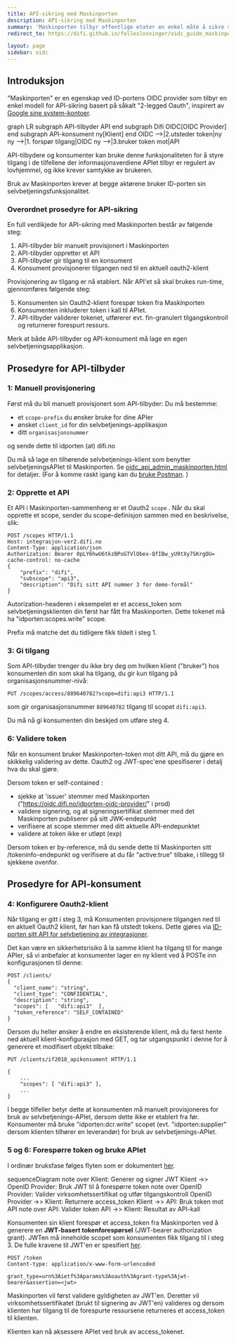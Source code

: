 ```yaml
---
title: API-sikring med Maskinporten
description: API-sikring med Maskinporten
summary: 'Maskinporten tilbyr offentlige etater en enkel måte å sikre sine APIer med virksomhetsautentisering og tilgangstyring.'
redirect_to: https://difi.github.io/felleslosninger/oidc_guide_maskinporten.html

layout: page
sidebar: oidc
---
```


## Introduksjon


"Maskinporten" er en egenskap ved ID-portens OIDC provider som tilbyr en enkel modell for API-sikring basert på såkalt "2-legged Oauth", inspirert av [Google sine system-kontoer](https://developers.google.com/identity/protocols/OAuth2ServiceAccount).




<div class="mermaid">
graph LR
  subgraph API-tilbyder
    API
  end
  subgraph Difi
    OIDC[OIDC Provider]
  end
  subgraph API-konsument
     ny[Klient]
  end
  OIDC -->|2.utsteder token|ny
  ny -->|1. forspør tilgang|OIDC
  ny -->|3.bruker token mot|API
</div>

API-tilbydere og konsumenter kan bruke denne funksjonaliteten for å styre tilgang i de tilfellene der informasjonsverdiene APIet tilbyr er regulert av lovhjemmel, og ikke krever samtykke av brukeren.

Bruk av Maskinporten krever at begge aktørene bruker ID-porten sin selvbetjeningsfunksjonalitet.

### Overordnet prosedyre for API-sikring

En full verdikjede for API-sikring med Maskinporten består av følgende steg:

1. API-tilbyder blir manuelt provisjonert i Maskinporten
2. API-tilbyder oppretter et API
3. API-tilbyder gir tilgang til en konsument
4. Konsument provisjonerer tilgangen ned til en aktuell oauth2-klient

Provisjonering av tilgang er nå etablert.  Når API'et så skal brukes run-time, gjennomføres følgende steg:

5. Konsumenten sin Oauth2-klient forespør token fra Maskinporten
6. Konsumenten inkluderer token i kall til APIet.
7. API-tilbyder validerer tokenet, utførerer evt. fin-granulert tilgangskontroll og returnerer forespurt ressurs.

Merk at både API-tilbyder og API-konsument må lage en egen selvbetjeningsapplikasjon.  

## Prosedyre for API-tilbyder

### 1: Manuell provisjonering

Først må du bli manuelt provisjonert som API-tilbyder:  Du må bestemme:
* et `scope-prefix` du ønsker bruke for dine APIer
* ønsket `client_id` for din selvbetjenings-applikasjon
* ditt `organisasjonsnummer`

og sende dette til idporten (at) difi.no

Du må så lage en tilhørende selvbetjenings-klient som benytter selvbetjeningsAPIet til Maskinporten.  Se [oidc_api_admin_maskinporten.html](oidc_api_admin_maskinporten.html) for detaljer.  (For å komme raskt igang kan du [bruke Postman](oidc_sample_jwtgrant_postman.html). )

### 2: Opprette et API

Et API i Maskinporten-sammenheng er et Oauth2 `scope` . Når du skal opprette et scope, sender du scope-definisjon sammen med en beskrivelse, slik:

```
POST /scopes HTTP/1.1
Host: integrasjon-ver2.difi.no
Content-Type: application/json
Authorization: Bearer 0pLY6hwU6tkzBPoGTVlObex-QfIBw_yU9tXy7SKrgOU=
cache-control: no-cache
{
	"prefix": "difi",
	"subscope": "api3",
	"description": "Difi sitt API nummer 3 for demo-formål"
}
```
Autorization-headeren i eksempelet er et access_token som selvbetjeningsklienten din først har fått fra Maskinporten. Dette tokenet må ha "idporten:scopes.write" scope.

Prefix må matche det du tidligere fikk tildelt i steg 1.

### 3: Gi tilgang

Som API-tilbyder trenger du ikke bry deg om hvilken klient ("bruker") hos konsumenten din som skal ha tilgang, du gir kun tilgang på organisasjonsnummer-nivå:

```
PUT /scopes/access/889640782?scope=difi:api3 HTTP/1.1
```
som gir organisasjonsnummer `889640782` tilgang til scopet `difi:api3`.   

Du må nå gi konsumenten din beskjed om utføre steg 4.

### 6: Validere token

Når en konsument bruker Maskinporten-token mot ditt API, må du gjøre en skikkelig validering av dette.  Oauth2 og JWT-spec'ene spesifiserer i detalj hva du skal gjøre.  

Dersom token er self-contained :
- sjekke at 'issuer' stemmer med Maskinporten ("https://oidc.difi.no/idporten-oidc-provider/" i prod)
- validere signering, og at signeringsertifikat stemmer med det Maskinporten publiserer på sitt JWK-endepunkt
- verifisere at scope stemmer med ditt aktuelle  API-endepunktet
- validere at token ikke er utløpt (exp)

Dersom token er by-reference, må du sende dette til  Maskinporten sitt /tokeninfo-endepunkt og verifisere at du får "active:true" tilbake, i tillegg til sjekkene ovenfor.

## Prosedyre for API-konsument

### 4: Konfigurere Oauth2-klient

Når tilgang er gitt i steg 3, må Konsumenten provisjonere tilgangen ned til en aktuell Oauth2 klient, før han kan få utstedt tokens.  Dette gjøres via [ID-porten sitt API for selvbetjening av integrasjoner](oidc_api_admin.html#scopes).

Det kan være en sikkerhetsrisiko  å la samme klient ha tilgang til for mange APIer, så vi anbefaler at konsumenter lager en ny klient ved å POSTe inn konfigurasjonen til denne:
```
POST /clients/
{
  "client_name": "string",
  "client_type": "CONFIDENTIAL",
  "description": "string",
  "scopes": [   "difi:api3"  ],
  "token_reference": "SELF_CONTAINED"
}
```
Dersom du heller ønsker å endre en eksisterende klient, må du først hente ned aktuell klient-konfigurasjon med GET, og tar utgangspunkt i denne for å generere et modifisert objekt  tilbake:

```
PUT /clients/if2018_apikonsument HTTP/1.1

{
	...
    "scopes": [ "difi:api3" ],
	...
}
```

I begge tilfeller betyr dette at konsumenten må manuelt provisjoneres for bruk av selvbetjenings-APIet, dersom dette ikke er etablert fra før.  Konsumenter må bruke "idporten:dcr.write" scopet (evt. "idporten:supplier" dersom klienten tilhører en leverandør) for bruk av selvbetjenings-APIet.



### 5 og 6: Forespørre token og bruke APIet

I ordinær bruksfase følges flyten som er dokumentert [her](oidc_auth_server-to-server-oauth2.html).


<div class="mermaid">
sequenceDiagram
  note over Klient:  Generer og signer JWT
  Klient ->> OpenID Provider: Bruk JWT til å forespørre token
  note over OpenID Provider: Valider virksomhetssertifikat og utfør tilgangskontroll
  OpenID Provider ->> Klient: Returnere access_token
  Klient ->> API: Bruk token mot API
  note over API: Valider token
  API ->> Klient: Resultat av API-kall

</div>

Konsumenten sin klient forespør et access_token fra Maskinporten ved å generere en **JWT-basert tokenforespørsel** (JWT-bearer authorization grant). JWTen må inneholde scopet som konsumenten fikk tilgang til i steg 3.  De fulle kravene til JWT'en er spesifiert [her](oidc_auth_server-to-server-oauth2.html#grant).

```
POST /token
Content-type: application/x-www-form-urlencoded

grant_type=urn%3Aietf%3Aparams%3Aoauth%3Agrant-type%3Ajwt-bearer&assertion=<jwt>
```

Maskinporten vil først validere gyldigheten av JWT'en. Deretter vil virksomhetssertifikatet (brukt til signering av JWT'en) valideres og dersom klienten har tilgang til de forespurte ressursene returneres et access_token til klienten.

Klienten kan nå aksessere APIet ved bruk av access_tokenet.
